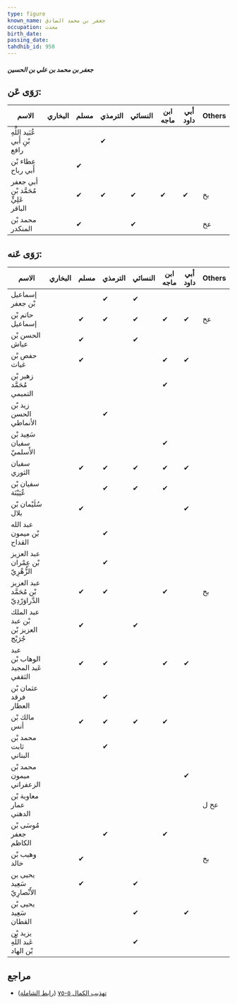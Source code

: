 ```yaml
---
type: figure
known_name: جعفر بن محمد الصادق
occupation: محدث
birth_date:
passing_date:
tahdhib_id: 950
---
```

##### جعفر بن محمد بن علي بن الحسين

## رَوَى عَن:
| الاسم                                | البخاري | مسلم | الترمذي | النسائي | ابن ماجه | أبي داود | Others |
| ------------------------------------ | ------- | ---- | ------- | ------- | -------- | -------- | ------ |
| عُبَيد اللَّهِ بْنِ أَبي رافع        |         |      | ✔       |         |          |          |        |
| عطاء بْن أَبي رباح                   |         | ✔    |         |         |          |          |        |
| أبي جعفر مُحَمَّد بْن عَلِيٍّ الباقر |         | ✔    | ✔       | ✔       | ✔        | ✔        | بخ     |
| محمد بْن المنكدر                     |         | ✔    |         | ✔       |          |          | عخ     |
## رَوَى عَنه:
| الاسم                                   | البخاري | مسلم | الترمذي | النسائي | ابن ماجه | أبي داود | Others |
| --------------------------------------- | ------- | ---- | ------- | ------- | -------- | -------- | ------ |
| إسماعيل بْن جعفر                        |         |      | ✔       | ✔       |          |          |        |
| حاتم بْن إسماعيل                        |         | ✔    | ✔       | ✔       | ✔        | ✔        | عخ     |
| الحسن بْن عياش                          |         | ✔    |         | ✔       |          |          |        |
| حفص بْن غياث                            |         | ✔    |         |         | ✔        | ✔        |        |
| زهير بْن مُحَمَّد التميمي               |         |      |         |         | ✔        |          |        |
| زيد بْن الحسن الأنماطي                  |         |      | ✔       |         |          |          |        |
| سَعِيد بْن سفيان الأَسلميّ              |         |      |         |         | ✔        |          |        |
| سفيان الثوري                            |         | ✔    | ✔       | ✔       | ✔        | ✔        |        |
| سفيان بْن عُيَيْنَة                     |         |      | ✔       | ✔       | ✔        |          |        |
| سُلَيْمان بْن بلال                      |         | ✔    |         |         |          | ✔        |        |
| عبد الله بْن ميمون القداح               |         |      | ✔       |         |          |          |        |
| عبد العزيز بْن عِمْران الزُّهْرِيّ      |         |      | ✔       |         |          |          |        |
| عبد العزيز بْن مُحَمَّد الدَّراوَرْدِيّ |         | ✔    | ✔       |         | ✔        |          | بخ     |
| عبد الملك بْن عبد العزيز بْن جُرَيْج    |         | ✔    |         | ✔       |          |          |        |
| عبد الوهاب بْن عَبد المجيد الثقفي       |         | ✔    | ✔       |         | ✔        | ✔        |        |
| عثمان بْن فرقد العطار                   |         |      | ✔       |         |          |          |        |
| مالك بْن أنس                            |         | ✔    | ✔       | ✔       | ✔        |          |        |
| محمد بْن ثابت البناني                   |         |      | ✔       |         |          |          |        |
| محمد بْن ميمون الزعفراني                |         |      |         |         |          | ✔        |        |
| معاوية بْن عمار الدهني                  |         |      |         |         |          |          | عخ ل   |
| مُوسَى بْن جعفر الكاظم                  |         |      | ✔       |         | ✔        |          |        |
| وهيب بْن خالد                           |         | ✔    |         |         |          |          | بخ     |
| يحيى بن سَعِيد الأَنْصارِيّ             |         | ✔    |         | ✔       |          |          |        |
| يحيى بْن سَعِيد القطان                  |         |      |         | ✔       |          | ✔        |        |
| يزيد بْن عَبد اللَّهِ بْن الهاد         |         |      |         | ✔       |          |          |        |
## مراجع
- [تهذيب الكمال ٥-٧٥](obsidian://open?vault=Tahdhib-al-Kamal&file=Figures/٩٥٠-جعفر%20بن%20محمد%20بن%20علي%20بن%20الحسين) ([رابط الشاملة](https://shamela.ws/book/3722/2153))